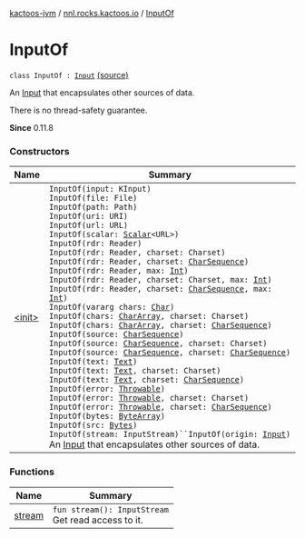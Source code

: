 [kactoos-jvm](../../index.md) / [nnl.rocks.kactoos.io](../index.md) / [InputOf](.)

# InputOf

`class InputOf : `[`Input`](../../nnl.rocks.kactoos/-input/index.md) [(source)](https://github.com/neonailol/kactoos/blob/master/kactoos-jvm/src/main/kotlin/nnl/rocks/kactoos/io/InputOf.kt#L30)

An [Input](../../nnl.rocks.kactoos/-input/index.md) that encapsulates other sources of data.

There is no thread-safety guarantee.

**Since**
0.11.8

### Constructors

| Name | Summary |
|---|---|
| [&lt;init&gt;](-init-.md) | `InputOf(input: KInput)`<br>`InputOf(file: File)`<br>`InputOf(path: Path)`<br>`InputOf(uri: URI)`<br>`InputOf(url: URL)`<br>`InputOf(scalar: `[`Scalar`](../../nnl.rocks.kactoos/-scalar/index.md)`<URL>)`<br>`InputOf(rdr: Reader)`<br>`InputOf(rdr: Reader, charset: Charset)`<br>`InputOf(rdr: Reader, charset: `[`CharSequence`](https://kotlinlang.org/api/latest/jvm/stdlib/kotlin/-char-sequence/index.html)`)`<br>`InputOf(rdr: Reader, max: `[`Int`](https://kotlinlang.org/api/latest/jvm/stdlib/kotlin/-int/index.html)`)`<br>`InputOf(rdr: Reader, charset: Charset, max: `[`Int`](https://kotlinlang.org/api/latest/jvm/stdlib/kotlin/-int/index.html)`)`<br>`InputOf(rdr: Reader, charset: `[`CharSequence`](https://kotlinlang.org/api/latest/jvm/stdlib/kotlin/-char-sequence/index.html)`, max: `[`Int`](https://kotlinlang.org/api/latest/jvm/stdlib/kotlin/-int/index.html)`)`<br>`InputOf(vararg chars: `[`Char`](https://kotlinlang.org/api/latest/jvm/stdlib/kotlin/-char/index.html)`)`<br>`InputOf(chars: `[`CharArray`](https://kotlinlang.org/api/latest/jvm/stdlib/kotlin/-char-array/index.html)`, charset: Charset)`<br>`InputOf(chars: `[`CharArray`](https://kotlinlang.org/api/latest/jvm/stdlib/kotlin/-char-array/index.html)`, charset: `[`CharSequence`](https://kotlinlang.org/api/latest/jvm/stdlib/kotlin/-char-sequence/index.html)`)`<br>`InputOf(source: `[`CharSequence`](https://kotlinlang.org/api/latest/jvm/stdlib/kotlin/-char-sequence/index.html)`)`<br>`InputOf(source: `[`CharSequence`](https://kotlinlang.org/api/latest/jvm/stdlib/kotlin/-char-sequence/index.html)`, charset: Charset)`<br>`InputOf(source: `[`CharSequence`](https://kotlinlang.org/api/latest/jvm/stdlib/kotlin/-char-sequence/index.html)`, charset: `[`CharSequence`](https://kotlinlang.org/api/latest/jvm/stdlib/kotlin/-char-sequence/index.html)`)`<br>`InputOf(text: `[`Text`](../../nnl.rocks.kactoos/-text/index.md)`)`<br>`InputOf(text: `[`Text`](../../nnl.rocks.kactoos/-text/index.md)`, charset: Charset)`<br>`InputOf(text: `[`Text`](../../nnl.rocks.kactoos/-text/index.md)`, charset: `[`CharSequence`](https://kotlinlang.org/api/latest/jvm/stdlib/kotlin/-char-sequence/index.html)`)`<br>`InputOf(error: `[`Throwable`](https://kotlinlang.org/api/latest/jvm/stdlib/kotlin/-throwable/index.html)`)`<br>`InputOf(error: `[`Throwable`](https://kotlinlang.org/api/latest/jvm/stdlib/kotlin/-throwable/index.html)`, charset: Charset)`<br>`InputOf(error: `[`Throwable`](https://kotlinlang.org/api/latest/jvm/stdlib/kotlin/-throwable/index.html)`, charset: `[`CharSequence`](https://kotlinlang.org/api/latest/jvm/stdlib/kotlin/-char-sequence/index.html)`)`<br>`InputOf(bytes: `[`ByteArray`](https://kotlinlang.org/api/latest/jvm/stdlib/kotlin/-byte-array/index.html)`)`<br>`InputOf(src: `[`Bytes`](../../nnl.rocks.kactoos/-bytes/index.md)`)`<br>`InputOf(stream: InputStream)``InputOf(origin: `[`Input`](../../nnl.rocks.kactoos/-input/index.md)`)`<br>An [Input](../../nnl.rocks.kactoos/-input/index.md) that encapsulates other sources of data. |

### Functions

| Name | Summary |
|---|---|
| [stream](stream.md) | `fun stream(): InputStream`<br>Get read access to it. |
